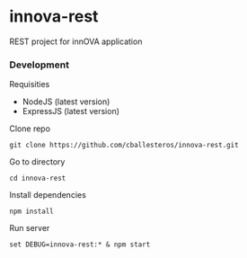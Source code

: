 # innova-rest
REST project for innOVA application

### Development

Requisities
* NodeJS (latest version)
* ExpressJS (latest version)

Clone repo
```
git clone https://github.com/cballesteros/innova-rest.git
```

Go to directory
```
cd innova-rest
```

Install dependencies
```
npm install
```

Run server
```
set DEBUG=innova-rest:* & npm start
```
